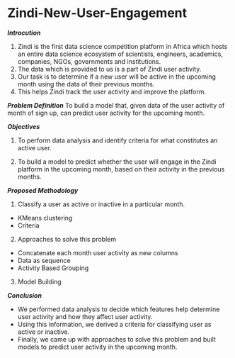 # Zindi-New-User-Engagement

_**Introcution**_
1. Zindi is the first data science competition platform in Africa which hosts an entire data science ecosystem of scientists, engineers, academics, companies, NGOs, governments and institutions.​
2. The data which is provided to us is a part of Zindi user activity.​
3. Our task is to determine if a new user will be active in the upcoming month using the data of their previous months.​
4. This helps Zindi track the user activity and improve the platform.

_**Problem Definition**_
To build a model that, given data of the user activity of month of sign up, can predict
user activity for the upcoming month.

_**Objectives**_
1. To perform data analysis and identify criteria for what constitutes an active user.​

2. To build a model to predict whether the user will engage in the Zindi platform in the upcoming month, based on their activity in the previous months.

_**Proposed Methodology**_
1. Classify a user as active or inactive in a particular month. ​
* KMeans clustering​
* Criteria​
2. Approaches to solve this problem​
* Concatenate each month user activity as new columns​
* Data as sequence​
* Activity Based Grouping​
3. Model Building

_**Conclusion**_
* We performed data analysis to decide which features help determine user activity and how they affect user activity.​
* Using this information, we derived a criteria for classifying user as active or inactive.​
* Finally, we came up with approaches to solve this problem and built models to predict user activity in the upcoming month.
